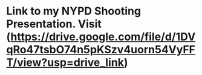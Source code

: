 # Link to my NYPD Shooting Presentation. Visit (https://drive.google.com/file/d/1DVqRo47tsbO74n5pKSzv4uorn54VyFFT/view?usp=drive_link)
